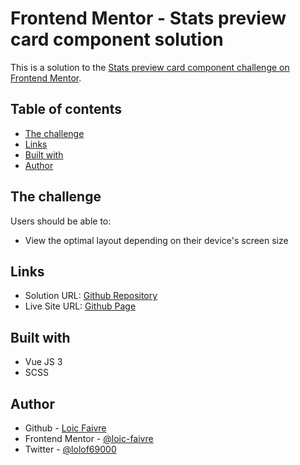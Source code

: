 # Frontend Mentor - Stats preview card component solution

This is a solution to the [Stats preview card component challenge on Frontend Mentor](https://www.frontendmentor.io/challenges/stats-preview-card-component-8JqbgoU62).

## Table of contents

- [The challenge](#the-challenge)
- [Links](#links)
- [Built with](#built-with)
- [Author](#author)

## The challenge

Users should be able to:

- View the optimal layout depending on their device's screen size

## Links

- Solution URL: [Github Repository](https://github.com/loic-faivre/stats-preview-card-component)
- Live Site URL: [Github Page](https://loic-faivre.github.io/stats-preview-card-component/#/)

## Built with

- Vue JS 3
- SCSS

## Author

- Github - [Loic Faivre](https://github.com/loic-faivre)
- Frontend Mentor - [@loic-faivre](https://www.frontendmentor.io/profile/loic-faivre)
- Twitter - [@lolof69000](https://twitter.com/lolof69000)